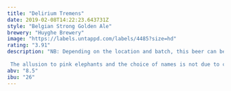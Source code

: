 ```yaml
---
title: "Delirium Tremens"
date: 2019-02-08T14:22:23.643731Z
style: "Belgian Strong Golden Ale"
brewery: "Huyghe Brewery"
image: "https://labels.untappd.com/labels/4485?size=hd"
rating: "3.91"
description: "NB: Depending on the location and batch, this beer can be either 8.5% or 8.7%. Please do not post an edit request asking to change it from one to the other.  The allusion to pink elephants and the choice of names is not due to chance. With a particular character, the unique taste of  results from the use of three different kinds of yeast. The result is a finish of peppery bitterness without aggression. The gray bottle hides a mystery awaiting discovery by the none faint of heart."
abv: "8.5"
ibu: "26"
---
```


